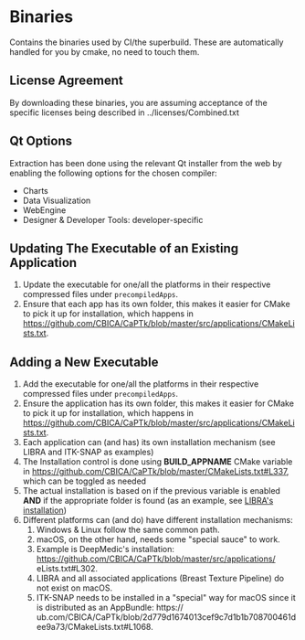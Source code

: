 # Binaries

Contains the binaries used by CI/the superbuild. These are automatically handled for you by cmake, no need to touch them.

## License Agreement

By downloading these binaries, you are assuming acceptance of the specific licenses being described in ../licenses/Combined.txt

## Qt Options

Extraction has been done using the relevant Qt installer from the web by enabling the following options for the chosen compiler:

- Charts
- Data Visualization
- WebEngine
- Designer & Developer Tools: developer-specific

## Updating The Executable of an Existing Application

1. Update the executable for one/all the platforms in their respective compressed files under ```precompiledApps```.
2. Ensure that each app has its own folder, this makes it easier for CMake to pick it up for installation, which happens in https://github.com/CBICA/CaPTk/blob/master/src/applications/CMakeLists.txt.


## Adding a New Executable

1. Add the executable for one/all the platforms in their respective compressed files under ```precompiledApps```.
2. Ensure the application has its own folder, this makes it easier for CMake to pick it up for installation, which happens in https://github.com/CBICA/CaPTk/blob/master/src/applications/CMakeLists.txt.
3. Each application can (and has) its own installation mechanism (see LIBRA and ITK-SNAP as examples)
4. The Installation control is done using **BUILD_APPNAME** CMake variable in https://github.com/CBICA/CaPTk/blob/master/CMakeLists.txt#L337, which can be toggled as needed
5. The actual installation is based on if the previous variable is enabled **AND** if the appropriate folder is found (as an example, see [LIBRA's installation](https://github.com/CBICA/CaPTk/blob/master/src/applications/CMakeLists.txt#L335))
6. Different platforms can (and do) have different installation mechanisms:
   1. Windows & Linux follow the same common path.
   2. macOS, on the other hand, needs some "special sauce" to work. 
   3. Example is DeepMedic's installation: https://github.com/CBICA/CaPTk/blob/master/src/applications/ eLists.txt#L302.
   4. LIBRA and all associated applications (Breast Texture Pipeline) do not exist on macOS.
   5. ITK-SNAP needs to be installed in a "special" way for macOS since it is distributed as an AppBundle: https:// ub.com/CBICA/CaPTk/blob/2d779d1674013cef9c7d1b1b708700461dee9a73/CMakeLists.txt#L1068.